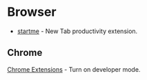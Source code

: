 # Browser

- [startme](https://about.start.me/) - New Tab productivity extension.

## Chrome

[Chrome Extensions](chrome://extensions/) - Turn on developer mode.
